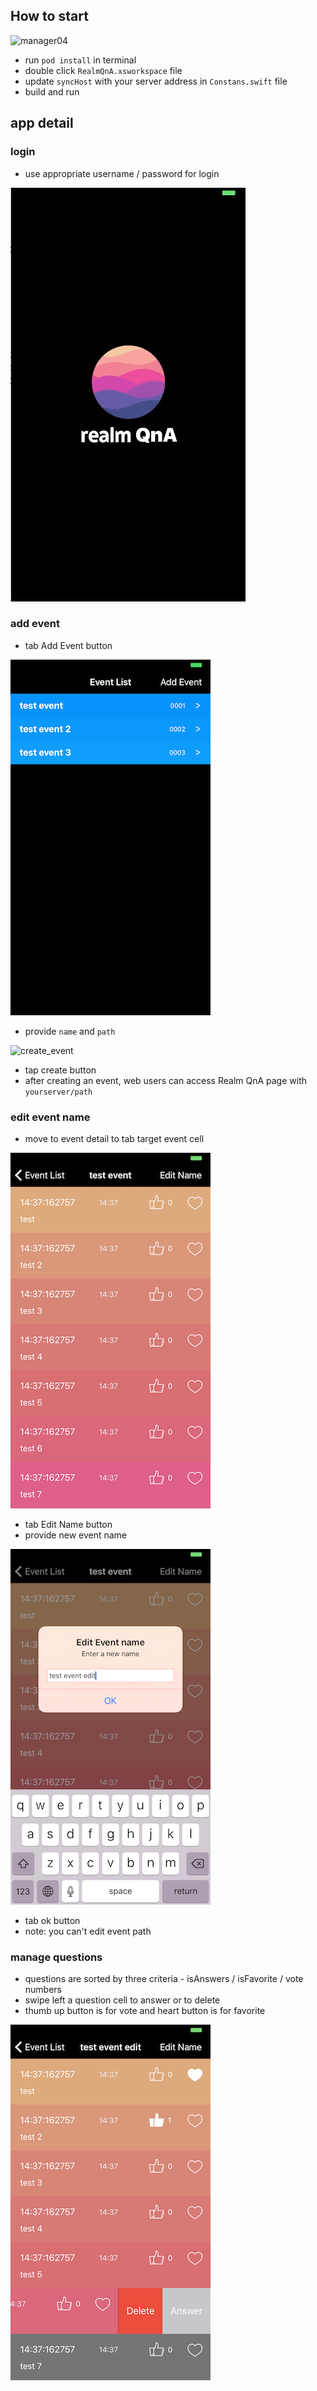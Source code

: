 ## How to start

![manager04](http://images.contentful.com/emmiduwd41v7/5dYA1OxsRiA2MUOumy2w0/6d142311c3d252ada4297a4509f03144/manager04.PNG) 

* run `pod install` in terminal
* double click `RealmQnA.xsworkspace` file
* update `syncHost` with your server address in `Constans.swift` file
* build and run

## app detail

### login
* use appropriate username / password for login

![login](/graphics/login.gif)

### add event
* tab Add Event button

![eventlist](/graphics/eventlist.png)

* provide `name` and `path`

![create_event](/graphics/create_event)

* tap create button
* after creating an event, web users can access Realm QnA page with `yourserver/path`

### edit event name
* move to event detail to tab target event cell

![edit_event](/graphics/edit_event.png)

* tab Edit Name button
* provide new event name

![edit_event_detail](/graphics/edit_event_detail.png)

* tab ok button
* note: you can't edit event path

### manage questions
* questions are sorted by three criteria - isAnswers / isFavorite / vote numbers
* swipe left a question cell to answer or to delete
* thumb up button is for vote and heart button is for favorite

![manager](/graphics/manager.png)
